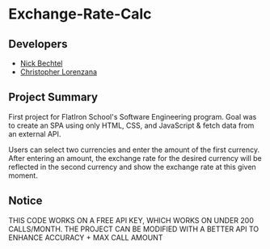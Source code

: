 # Exchange-Rate-Calc

## Developers
- [Nick Bechtel](https://www.linkedin.com/in/nicholasbechtel/)
- [Christopher Lorenzana](https://www.linkedin.com/in/cristofer-lorenzana/)

## Project Summary

First project for FlatIron School's Software Engineering program. Goal was to create an SPA using only HTML, CSS, and JavaScript & fetch data from an external API.

Users can select two currencies and enter the amount of the first currency. After entering an amount, the exchange rate for the desired currency will be reflected in the second currency and show the exchange rate at this given moment. 

## Notice
THIS CODE WORKS ON A FREE API KEY, WHICH WORKS ON UNDER 200 CALLS/MONTH. THE PROJECT CAN BE MODIFIED WITH A BETTER API TO ENHANCE ACCURACY + MAX CALL AMOUNT
